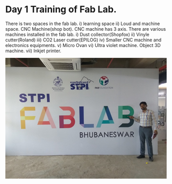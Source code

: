# Day 1 Training of Fab Lab.
 There is two spaces in the fab lab.
 i) learning space
 ii) Loud and machine space. CNC Machine(shop bot).
 CNC machine has 3 axis.
  There are various machines installed in the fab lab.
  i) Dust collector(Shopfox)
  ii) Vinyle cutter(Roland)
  iii) CO2 Laser cutter(EPILOG)
  iv) Smaller CNC machine and electronics equipments.
  v) Micro Ovan
  vi) Ultra violet machine.
  Object 3D machine.
  vii) Inkjet printer.


  ![anilhembram](img/fab1.jpg)
